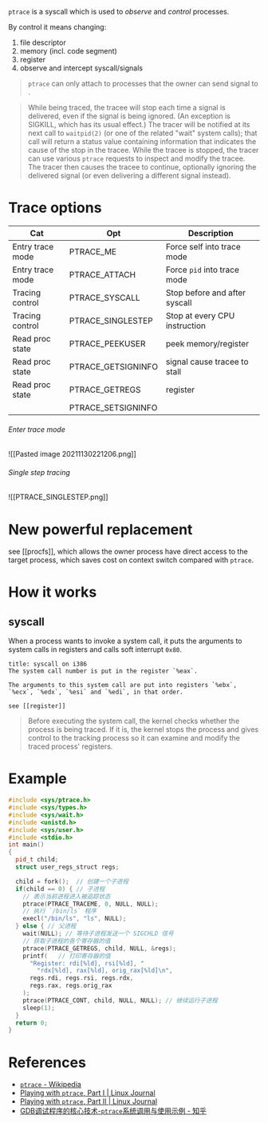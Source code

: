 `ptrace` is a syscall which is used to _observe_ and _control_ processes.

By control it means changing:
1. file descriptor
2. memory (incl. code segment)
3. register
4. observe and intercept syscall/signals

> `ptrace` can only attach to processes that the owner can send signal to .

> While  being  traced,  the tracee will stop each time a signal is delivered, even if the signal is being ignored. (An exception is SIGKILL, which has its usual effect.)  The tracer will be notified at its  next  call  to  `waitpid(2)`  (or  one of the related "wait" system calls); that call will return a status value containing information that indicates the cause of the stop in the tracee.  While the tracee is stopped,  the  tracer  can  use  various `ptrace`  requests to inspect and modify the tracee.  The tracer then causes the tracee to continue, optionally ignoring the delivered signal (or even delivering a different signal instead).

# Trace options

| Cat              | Opt                | Description                          |
| ---------------- | ------------------ | ----------------------------- |
| Entry trace mode | PTRACE_ME          | Force self into trace mode    |
| Entry trace mode | PTRACE_ATTACH      | Force `pid` into trace mode   |
| Tracing control  | PTRACE_SYSCALL     | Stop before and after syscall |
| Tracing control  | PTRACE_SINGLESTEP  | Stop at every CPU instruction | 
| Read proc state  | PTRACE_PEEKUSER    | peek memory/register          |
| Read proc state  | PTRACE_GETSIGNINFO | signal cause tracee to stall  |
| Read proc state  | PTRACE_GETREGS     | register                      |
|                  | PTRACE_SETSIGNINFO |                               |


###### Enter trace mode
![[Pasted image 20211130221206.png]]

###### Single step tracing

![[PTRACE_SINGLESTEP.png]]

# New powerful replacement

see [[procfs]], which allows the owner process have direct access to the target process, which saves cost on context switch compared with `ptrace`.

# How it works

## syscall

When a process wants to invoke a system call, it puts the arguments to system calls in registers and calls soft interrupt `0x80`.

```ad-note
title: syscall on i386
The system call number is put in the register `%eax`.

The arguments to this system call are put into registers `%ebx`, `%ecx`, `%edx`, `%esi` and `%edi`, in that order.

see [[register]]
```

> Before executing the system call, the kernel checks whether the process is being traced. If it is, the kernel stops the process and gives control to the tracking process so it can examine and modify the traced process' registers.

# Example


```cpp
#include <sys/ptrace.h>
#include <sys/types.h>
#include <sys/wait.h>
#include <unistd.h>
#include <sys/user.h>
#include <stdio.h>
int main()
{   
  pid_t child;
  struct user_regs_struct regs;

  child = fork();  // 创建一个子进程
  if(child == 0) { // 子进程
    // 表示当前进程进入被追踪状态
    ptrace(PTRACE_TRACEME, 0, NULL, NULL); 
    // 执行 `/bin/ls` 程序
    execl("/bin/ls", "ls", NULL);          
  } else { // 父进程
    wait(NULL); // 等待子进程发送一个 SIGCHLD 信号
    // 获取子进程的各个寄存器的值
    ptrace(PTRACE_GETREGS, child, NULL, &regs); 
    printf(   // 打印寄存器的值
      "Register: rdi[%ld], rsi[%ld], "
        "rdx[%ld], rax[%ld], orig_rax[%ld]\n",
      regs.rdi, regs.rsi, regs.rdx,
      regs.rax, regs.orig_rax
    ); 
    ptrace(PTRACE_CONT, child, NULL, NULL); // 继续运行子进程
    sleep(1);
  }
  return 0;
}
```

# References

- [`ptrace` - Wikipedia](https://en.wikipedia.org/wiki/Ptrace)
- [Playing with `ptrace`, Part I | Linux Journal](https://www.linuxjournal.com/article/6100)
- [Playing with `ptrace`, Part II | Linux Journal](https://www.linuxjournal.com/article/6210)
- [GDB调试程序的核心技术-`ptrace`系统调用与使用示例 - 知乎](https://zhuanlan.zhihu.com/p/436433331?utm_source=wechat_session&utm_medium=social&utm_oi=1264633478584340480)